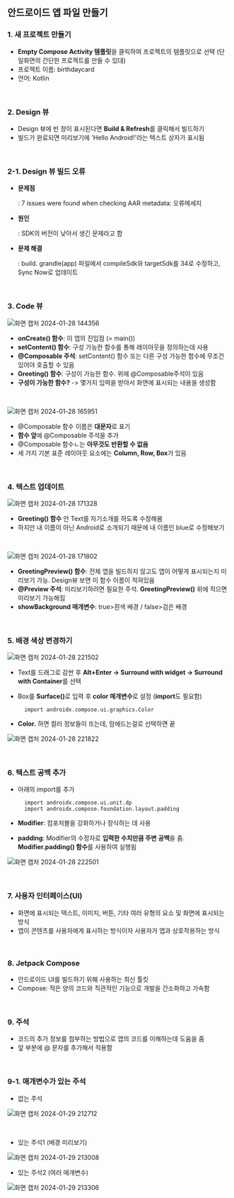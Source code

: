 ## 안드로이드 앱 파일 만들기 

### 1. 새 프로젝트 만들기
- <b>Empty Compose Activity 템플릿</b>을 클릭하여 프로젝트의 템플릿으로 선택 (단일화면의 간단한 프로젝트를 만들 수 있대)
- 프로젝트 이름: birthdaycard
- 언어: Kotlin

<br>

### 2. Design 뷰
- Design 뷰에 빈 창이 표시된다면 <b>Build & Refresh</b>를 클릭해서 빌드하기
- 빌드가 완료되면 미리보기에 'Hello Android!'라는 텍스트 상자가 표시됨

<br>

### 2-1. Design 뷰 빌드 오류
- <b>문제점</b>

    : 7 issues were found when checking AAR metadata: 오류메세지 

- <b>원인</b>

    : SDK의 버전이 낮아서 생긴 문제라고 함

- <b>문제 해결</b>

    : build. grandle(app) 파일에서 compileSdk와 targetSdk를 34로 수정하고, Sync Now로 업데이트 

<br>

### 3. Code 뷰

![화면 캡처 2024-01-28 144356](https://github.com/blue618020/TIL/assets/130967356/ca189968-01d9-41b1-95d0-b2da3d46c98f)

- <b>onCreate() 함수</b>: 이 앱의 진입점 (= main())
- <b>setContent() 함수</b>: 구성 가능한 함수를 통해 레이아웃을 정의하는데 사용
- <b>@Composable 주석</b>: setContent() 함수 또는 다른 구성 가능한 함수에 무조건 있어야 호출할 수 있음
- <b>Greeting() 함수</b>: 구성이 가능한 함수. 위에 @Composable주석이 있음
- <b>구성이 가능한 함수?</b> -> 몇가지 입력을 받아서 화면에 표시되는 내용을 생성함

<br>

![화면 캡처 2024-01-28 165951](https://github.com/blue618020/TIL/assets/130967356/06542874-e2bc-4261-8823-2d5e8a1bb287)

- @Composable 함수 이름은 <b>대문자</b>로 표기
- <b>함수 앞</b>에 @Composable 주석을 추가
- @Composable 함수ㄴ는 <b>아무것도 반환할 수 없음</b>
- 세 가지 기본 표준 레이아웃 요소에는 <b>Column, Row, Box</b>가 있음

<br>


### 4. 텍스트 업데이트
![화면 캡처 2024-01-28 171328](https://github.com/blue618020/TIL/assets/130967356/3c8541bc-fc22-4944-9860-0a1a646c1a3d)

- <b>Greeting() 함수</b> 안 Text를 자기소개를 하도록 수정해봄
- 하지만 내 이름이 아닌 Android로 소개되기 때문에 내 이름인 blue로 수정해보기

<br>

![화면 캡처 2024-01-28 171802](https://github.com/blue618020/TIL/assets/130967356/710bfa78-d167-4f08-88cc-97458811e471)

- <b>GreetingPreview() 함수</b>: 전체 앱을 빌드하지 않고도 앱이 어떻게 표시되는지 미리보기 가능. Design뷰 보면 이 함수 이름이 적혀있음
- <b>@Preview 주석</b>: 미리보기하려면 필요한 주석. <b>GreetingPreview()</b> 위에 적으면 미리보기 가능해짐
- <b>showBackground 매개변수</b>: true>흰색 배경 / false>검은 배경

<br>

### 5. 배경 색상 변경하기

![화면 캡처 2024-01-28 221502](https://github.com/blue618020/TIL/assets/130967356/c7ab0258-d419-4800-8765-eadfb024d131)

- Text를 드래그로 감싼 후 <b>Alt+Enter -> Surround with widget -> Surround with Container</b>를 선택
- Box를 <b>Surface()</b>로 입력 후 <b>color 매개변수</b>로 설정 (<b>import</b>도 필요함)

        import androidx.compose.ui.graphics.Color

- <b>Color.</b> 하면 컬러 정보들이 뜨는데, 맘에드는걸로 선택하면 끝

![화면 캡처 2024-01-28 221822](https://github.com/blue618020/TIL/assets/130967356/148cb3bd-6138-456d-98d7-31817bdf0e05)

<br>

### 6. 텍스트 공백 추가
- 아래의 import를 추가

        import androidx.compose.ui.unit.dp
        import androidx.compose.foundation.layout.padding

- <b>Modifier</b>: 컴포저블을 강화하거나 장식하는 데 사용
- <b>padding</b>: Modifier의 수정자로 <b>입력한 수치만큼 주변 공백</b>을 줌. <b>Modifier.padding() 함수</b>를 사용하여 실행됨

![화면 캡처 2024-01-28 222501](https://github.com/blue618020/TIL/assets/130967356/4d1d3a87-b34f-4127-861a-583729ce72b1)


<br>

### 7. 사용자 인터페이스(UI)
- 화면에 표시되는 텍스트, 이미지, 버튼, 기타 여러 유형의 요소 및 화면에 표시되는 방식
- 앱이 콘텐츠를 사용자에게 표시하는 방식이자 사용자가 앱과 상호작용하는 방식

<br>

### 8. Jetpack Compose
- 안드로이드 UI를 빌드하기 위해 사용하는 최신 툴킷
- Compose: 적은 양의 코드와 직관적인 기능으로 개발을 간소화하고 가속함

<br>

### 9. 주석
- 코드의 추가 정보를 첨부하는 방법으로 앱의 코드를 이해하는데 도움을 줌
- 앞 부분에 @ 문자를 추가해서 적용함

<br>

### 9-1. 매개변수가 있는 주석
- 없는 주석

![화면 캡처 2024-01-29 212712](https://github.com/blue618020/BirthdayCard/assets/130967356/73db0357-fef9-49b0-921d-9e9934a9f176)

<br>

- 있는 주석1 (배경 미리보기)

![화면 캡처 2024-01-29 213008](https://github.com/blue618020/BirthdayCard/assets/130967356/b4009596-6c12-4b44-9e35-b99932ba7b76)

- 있는 주석2 (여러 매개변수)

![화면 캡처 2024-01-29 213306](https://github.com/blue618020/BirthdayCard/assets/130967356/1faee7d9-ae91-41d2-96fa-91f9bd4655e5)


<br>

